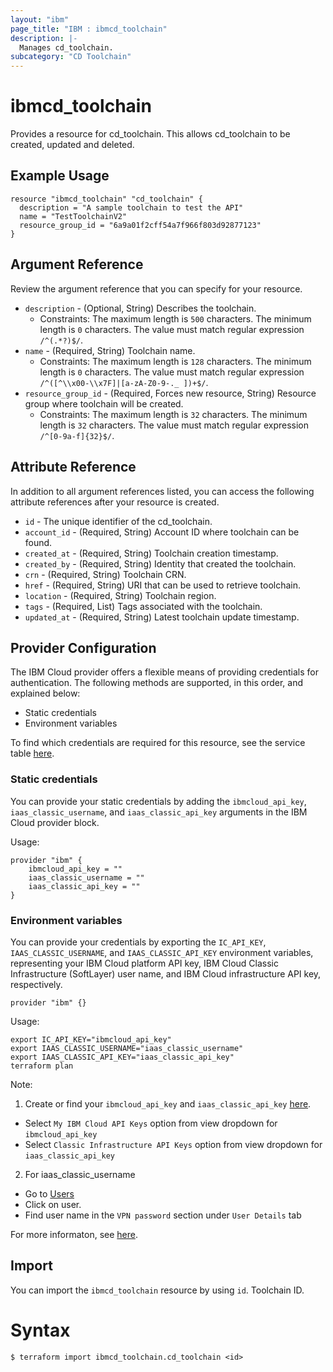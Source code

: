 ```yaml
---
layout: "ibm"
page_title: "IBM : ibmcd_toolchain"
description: |-
  Manages cd_toolchain.
subcategory: "CD Toolchain"
---
```


# ibmcd_toolchain

Provides a resource for cd_toolchain. This allows cd_toolchain to be created, updated and deleted.

## Example Usage

```hcl
resource "ibmcd_toolchain" "cd_toolchain" {
  description = "A sample toolchain to test the API"
  name = "TestToolchainV2"
  resource_group_id = "6a9a01f2cff54a7f966f803d92877123"
}
```

## Argument Reference

Review the argument reference that you can specify for your resource.

* `description` - (Optional, String) Describes the toolchain.
  * Constraints: The maximum length is `500` characters. The minimum length is `0` characters. The value must match regular expression `/^(.*?)$/`.
* `name` - (Required, String) Toolchain name.
  * Constraints: The maximum length is `128` characters. The minimum length is `0` characters. The value must match regular expression `/^([^\\x00-\\x7F]|[a-zA-Z0-9-._ ])+$/`.
* `resource_group_id` - (Required, Forces new resource, String) Resource group where toolchain will be created.
  * Constraints: The maximum length is `32` characters. The minimum length is `32` characters. The value must match regular expression `/^[0-9a-f]{32}$/`.

## Attribute Reference

In addition to all argument references listed, you can access the following attribute references after your resource is created.

* `id` - The unique identifier of the cd_toolchain.
* `account_id` - (Required, String) Account ID where toolchain can be found.
* `created_at` - (Required, String) Toolchain creation timestamp.
* `created_by` - (Required, String) Identity that created the toolchain.
* `crn` - (Required, String) Toolchain CRN.
* `href` - (Required, String) URI that can be used to retrieve toolchain.
* `location` - (Required, String) Toolchain region.
* `tags` - (Required, List) Tags associated with the toolchain.
* `updated_at` - (Required, String) Latest toolchain update timestamp.

## Provider Configuration

The IBM Cloud provider offers a flexible means of providing credentials for authentication. The following methods are supported, in this order, and explained below:

- Static credentials
- Environment variables

To find which credentials are required for this resource, see the service table [here](https://cloud.ibm.com/docs/ibm-cloud-provider-for-terraform?topic=ibm-cloud-provider-for-terraform-provider-reference#required-parameters).

### Static credentials

You can provide your static credentials by adding the `ibmcloud_api_key`, `iaas_classic_username`, and `iaas_classic_api_key` arguments in the IBM Cloud provider block.

Usage:
```
provider "ibm" {
    ibmcloud_api_key = ""
    iaas_classic_username = ""
    iaas_classic_api_key = ""
}
```

### Environment variables

You can provide your credentials by exporting the `IC_API_KEY`, `IAAS_CLASSIC_USERNAME`, and `IAAS_CLASSIC_API_KEY` environment variables, representing your IBM Cloud platform API key, IBM Cloud Classic Infrastructure (SoftLayer) user name, and IBM Cloud infrastructure API key, respectively.

```
provider "ibm" {}
```

Usage:
```
export IC_API_KEY="ibmcloud_api_key"
export IAAS_CLASSIC_USERNAME="iaas_classic_username"
export IAAS_CLASSIC_API_KEY="iaas_classic_api_key"
terraform plan
```

Note:

1. Create or find your `ibmcloud_api_key` and `iaas_classic_api_key` [here](https://cloud.ibm.com/iam/apikeys).
  - Select `My IBM Cloud API Keys` option from view dropdown for `ibmcloud_api_key`
  - Select `Classic Infrastructure API Keys` option from view dropdown for `iaas_classic_api_key`
2. For iaas_classic_username
  - Go to [Users](https://cloud.ibm.com/iam/users)
  - Click on user.
  - Find user name in the `VPN password` section under `User Details` tab

For more informaton, see [here](https://registry.terraform.io/providers/IBM-Cloud/ibm/latest/docs#authentication).

## Import

You can import the `ibmcd_toolchain` resource by using `id`. Toolchain ID.

# Syntax
```
$ terraform import ibmcd_toolchain.cd_toolchain <id>
```
